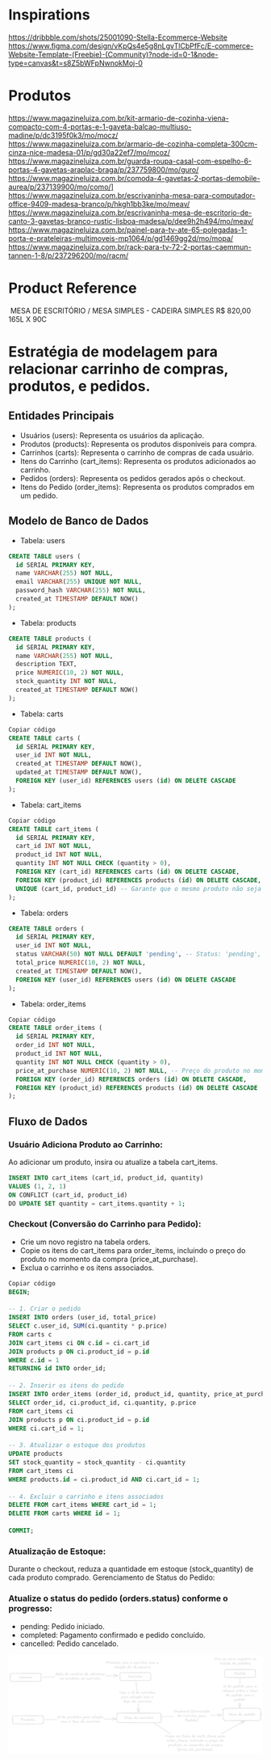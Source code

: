 # Inspirations

https://dribbble.com/shots/25001090-Stella-Ecommerce-Website
https://www.figma.com/design/vKpQs4e5g8nLgvTlCbPfFc/E-commerce-Website-Template-(Freebie)-(Community)?node-id=0-1&node-type=canvas&t=s8Z5bWFpNwnokMoj-0

# Produtos
https://www.magazineluiza.com.br/kit-armario-de-cozinha-viena-compacto-com-4-portas-e-1-gaveta-balcao-multiuso-madine/p/dc3195f0k3/mo/mocz/
https://www.magazineluiza.com.br/armario-de-cozinha-completa-300cm-cinza-nice-madesa-01/p/gd30a22ef7/mo/mcoz/
https://www.magazineluiza.com.br/guarda-roupa-casal-com-espelho-6-portas-4-gavetas-araplac-braga/p/237759800/mo/guro/
https://www.magazineluiza.com.br/comoda-4-gavetas-2-portas-demobile-aurea/p/237139900/mo/como/]
https://www.magazineluiza.com.br/escrivaninha-mesa-para-computador-office-9409-madesa-branco/p/hkgh1bb3ke/mo/meav/
https://www.magazineluiza.com.br/escrivaninha-mesa-de-escritorio-de-canto-3-gavetas-branco-rustic-lisboa-madesa/p/dee9h2h494/mo/meav/
https://www.magazineluiza.com.br/painel-para-tv-ate-65-polegadas-1-porta-e-prateleiras-multimoveis-mp1064/p/gd1469gg2d/mo/mopa/
https://www.magazineluiza.com.br/rack-para-tv-72-2-portas-caemmun-tannen-1-8/p/237296200/mo/racm/

# Product Reference
<Image
  src="https://images.unsplash.com/photo-1611269154421-4e27233ac5c7?q=80&w=1965&auto=format&fit=crop&ixlib=rb-4.0.3&ixid=M3wxMjA3fDB8MHxwaG90by1wYWdlfHx8fGVufDB8fHx8fA%3D%3D"
  alt=""
  width={1020}
  height={1020}
  className="h-[530px] rounded-lg object-cover"
/>
MESA DE ESCRITÓRIO / MESA SIMPLES - CADEIRA SIMPLES
R$ 820,00
165L X 90C

# Estratégia de modelagem para relacionar carrinho de compras, produtos, e pedidos.

## Entidades Principais

- Usuários (users): Representa os usuários da aplicação.
- Produtos (products): Representa os produtos disponíveis para compra.
- Carrinhos (carts): Representa o carrinho de compras de cada usuário.
- Itens do Carrinho (cart_items): Representa os produtos adicionados ao carrinho.
- Pedidos (orders): Representa os pedidos gerados após o checkout.
- Itens do Pedido (order_items): Representa os produtos comprados em um pedido.

## Modelo de Banco de Dados

- Tabela: users

```sql
CREATE TABLE users (
  id SERIAL PRIMARY KEY,
  name VARCHAR(255) NOT NULL,
  email VARCHAR(255) UNIQUE NOT NULL,
  password_hash VARCHAR(255) NOT NULL,
  created_at TIMESTAMP DEFAULT NOW()
);
```
- Tabela: products

```sql
CREATE TABLE products (
  id SERIAL PRIMARY KEY,
  name VARCHAR(255) NOT NULL,
  description TEXT,
  price NUMERIC(10, 2) NOT NULL,
  stock_quantity INT NOT NULL,
  created_at TIMESTAMP DEFAULT NOW()
);
```

- Tabela: carts

```sql
Copiar código
CREATE TABLE carts (
  id SERIAL PRIMARY KEY,
  user_id INT NOT NULL,
  created_at TIMESTAMP DEFAULT NOW(),
  updated_at TIMESTAMP DEFAULT NOW(),
  FOREIGN KEY (user_id) REFERENCES users (id) ON DELETE CASCADE
);
```
- Tabela: cart_items

```sql
Copiar código
CREATE TABLE cart_items (
  id SERIAL PRIMARY KEY,
  cart_id INT NOT NULL,
  product_id INT NOT NULL,
  quantity INT NOT NULL CHECK (quantity > 0),
  FOREIGN KEY (cart_id) REFERENCES carts (id) ON DELETE CASCADE,
  FOREIGN KEY (product_id) REFERENCES products (id) ON DELETE CASCADE,
  UNIQUE (cart_id, product_id) -- Garante que o mesmo produto não seja adicionado duplicado
);
```
- Tabela: orders

```sql
CREATE TABLE orders (
  id SERIAL PRIMARY KEY,
  user_id INT NOT NULL,
  status VARCHAR(50) NOT NULL DEFAULT 'pending', -- Status: 'pending', 'completed', 'cancelled'
  total_price NUMERIC(10, 2) NOT NULL,
  created_at TIMESTAMP DEFAULT NOW(),
  FOREIGN KEY (user_id) REFERENCES users (id) ON DELETE CASCADE
);
```
- Tabela: order_items

```sql
Copiar código
CREATE TABLE order_items (
  id SERIAL PRIMARY KEY,
  order_id INT NOT NULL,
  product_id INT NOT NULL,
  quantity INT NOT NULL CHECK (quantity > 0),
  price_at_purchase NUMERIC(10, 2) NOT NULL, -- Preço do produto no momento da compra
  FOREIGN KEY (order_id) REFERENCES orders (id) ON DELETE CASCADE,
  FOREIGN KEY (product_id) REFERENCES products (id) ON DELETE CASCADE
);
```
## Fluxo de Dados
 
### Usuário Adiciona Produto ao Carrinho:
Ao adicionar um produto, insira ou atualize a tabela cart_items.

```sql
INSERT INTO cart_items (cart_id, product_id, quantity)
VALUES (1, 2, 1)
ON CONFLICT (cart_id, product_id)
DO UPDATE SET quantity = cart_items.quantity + 1;
```
### Checkout (Conversão do Carrinho para Pedido):
  - Crie um novo registro na tabela orders.
  - Copie os itens do cart_items para order_items, incluindo o preço do produto no momento da compra (price_at_purchase).
  - Exclua o carrinho e os itens associados.

```sql
Copiar código
BEGIN;

-- 1. Criar o pedido
INSERT INTO orders (user_id, total_price)
SELECT c.user_id, SUM(ci.quantity * p.price)
FROM carts c
JOIN cart_items ci ON c.id = ci.cart_id
JOIN products p ON ci.product_id = p.id
WHERE c.id = 1
RETURNING id INTO order_id;

-- 2. Inserir os itens do pedido
INSERT INTO order_items (order_id, product_id, quantity, price_at_purchase)
SELECT order_id, ci.product_id, ci.quantity, p.price
FROM cart_items ci
JOIN products p ON ci.product_id = p.id
WHERE ci.cart_id = 1;

-- 3. Atualizar o estoque dos produtos
UPDATE products
SET stock_quantity = stock_quantity - ci.quantity
FROM cart_items ci
WHERE products.id = ci.product_id AND ci.cart_id = 1;

-- 4. Excluir o carrinho e itens associados
DELETE FROM cart_items WHERE cart_id = 1;
DELETE FROM carts WHERE id = 1;

COMMIT;
```
### Atualização de Estoque:
Durante o checkout, reduza a quantidade em estoque (stock_quantity) de cada produto comprado.
Gerenciamento de Status do Pedido:

### Atualize o status do pedido (orders.status) conforme o progresso:
- pending: Pedido iniciado.
- completed: Pagamento confirmado e pedido concluído.
- cancelled: Pedido cancelado.

![Relação de tabelas para gerenciar pedidos](db-checkout-relation.png)